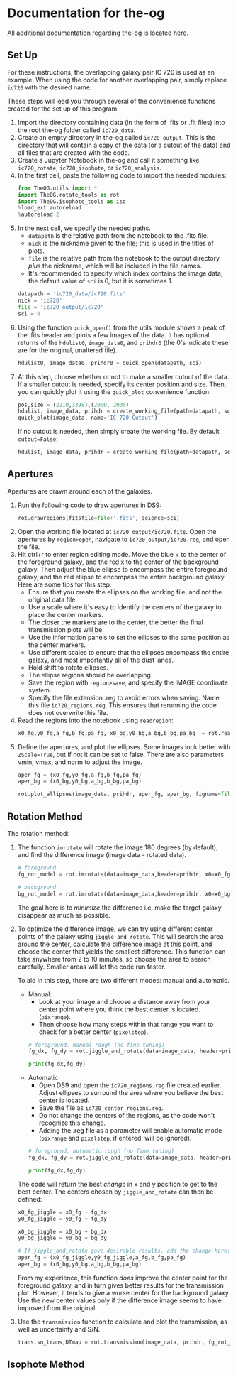 # Documentation for the-og
All additional documentation regarding the-og is located here.

## Set Up
For these instructions, the overlapping galaxy pair IC 720 is used as an example. When using the code for another overlapping pair, simply replace `ic720` with the desired name.

These steps will lead you through several of the convenience functions created for the set up of this program.
1. Import the directory containing data (in the form of .fits or .fit files) into the root the-og folder called `ic720_data`.
2. Create an empty directory in the-og called `ic720_output`. This is the directory that will contain a copy of the data (or a cutout of the data) and all files that are created with the code.
3. Create a Jupyter Notebook in the-og and call it something like `ic720_rotate`, `ic720_isophote`, or `ic720_analysis`.
4. In the first cell, paste the following code to import the needed modules:
    ```python
    from TheOG.utils import *
    import TheOG.rotate_tools as rot
    import TheOG.isophote_tools as iso
    %load_ext autoreload
    %autoreload 2
    ```
5. In the next cell, we specify the needed paths.
    - `datapath` is the relative path from the notebook to the .fits file.
    - `nick` is the nickname given to the file; this is used in the titles of plots.
    - `file` is the relative path from the notebook to the output directory *plus* the nickname, which will be included in the file names.
    - It's recommended to specify which index contains the image data; the default value of `sci` is 0, but it is sometimes 1.
    ```python
    datapath = 'ic720_data/ic720.fits'
    nick = 'ic720'
    file = 'ic720_output/ic720'
    sci = 0
    ```
6. Using the function `quick_open()` from the utils module shows a peak of the .fits header and plots a few images of the data. It has optional returns of the `hdulist0`, `image_data0`, and `prihdr0` (the 0's indicate these are for the original, unaltered file).
    ```python
    hdulist0, image_data0, prihdr0 = quick_open(datapath, sci)
    ```
7. At this step, choose whether or not to make a smaller cutout of the data. If a smaller cutout is needed, specify its center position and size. Then, you can quickly plot it using the `quick_plot` convenience function:
    ```python
    pos,size = (2210,3398),(2000, 2000)
    hdulist, image_data, prihdr = create_working_file(path=datapath, sci=sci, file=file, cutout=True, pos=pos, size=size)
    quick_plot(image_data, name='IC 720 Cutout')
    ```
    If no cutout is needed, then simply create the working file. By default `cutout=False`:
    ```python
    hdulist, image_data, prihdr = create_working_file(path=datapath, sci=sci, file=file)
    ```

## Apertures
Apertures are drawn around each of the galaxies.
1. Run the following code to draw apertures in DS9:
    ```python
    rot.drawregions(fitsfile=file+'.fits', science=sci)
    ```
2. Open the working file located at `ic720_output/ic720.fits`. Open the apertures by `region>open`, navigate to `ic720_output/ic720.reg`, and open the file.
3. Hit ctrl+r to enter region editing mode. Move the blue + to the center of the foreground galaxy, and the red x to the center of the background galaxy. Then adjust the blue ellipse to encompass the entire foreground galaxy, and the red ellipse to encompass the entire background galaxy. Here are some tips for this step:
    - Ensure that you create the ellipses on the working file, and not the original data file.
    - Use a scale where it's easy to identify the centers of the galaxy to place the center markers.
    - The closer the markers are to the center, the better the final transmission plots will be.
    - Use the information panels to set the ellipses to the same position as the center markers.
    - Use different scales to ensure that the ellipses encompass the entire galaxy, and most importantly all of the dust lanes.
    - Hold shift to rotate ellipses.
    - The ellipse regions should be overlapping.
    - Save the region with `region>save`, and specify the IMAGE coordinate system.
    - Specify the file extension .reg to avoid errors when saving.
Name this file `ic720_regions.reg`. This ensures that rerunning the code does not overwrite this file.
4. Read the regions into the notebook using `readregion`:
    ```python
    x0_fg,y0_fg,a_fg,b_fg,pa_fg, x0_bg,y0_bg,a_bg,b_bg,pa_bg  = rot.readregion(file+'_regions.reg')
    ```
5. Define the apertures, and plot the ellipses. Some images look better with `ZScale=True`, but if not it can be set to false. There are also parameters vmin, vmax, and norm to adjust the image.
    ```python
    aper_fg = (x0_fg,y0_fg,a_fg,b_fg,pa_fg)
    aper_bg = (x0_bg,y0_bg,a_bg,b_bg,pa_bg)

    rot.plot_ellipses(image_data, prihdr, aper_fg, aper_bg, figname=file+'_elip_aper.png', ZScale=True)
    ```

## Rotation Method
The rotation method:
1. The function `imrotate` will rotate the image 180 degrees (by default), and find the difference image (image data - rotated data).
    ```python
    # foreground
    fg_rot_model = rot.imrotate(data=image_data,header=prihdr, x0=x0_fg, y0=y0_fg, dimen=u.Quantity((5, 5), u.arcmin), rotangle=180., figname=file+'_foreground_rotated.png',ZScale=True)

    # background
    bg_rot_model = rot.imrotate(data=image_data,header=prihdr, x0=x0_bg, y0=y0_bg, dimen=u.Quantity((5, 5), u.arcmin), rotangle=180., figname=file+'_background_rotated.png',ZScale=True)
    ```
    The goal here is to *minimize* the difference i.e. make the target galaxy disappear as much as possible.
2. To optimize the difference image, we can try using different center points of the galaxy using `jiggle_and_rotate`. This will search the area around the center, calculate the difference image at this point, and choose the center that yields the smallest difference. This function can take anywhere from 2 to 10 minutes, so choose the area to search carefully. Smaller areas will let the code run faster.

    To aid in this step, there are two different modes: manual and automatic.
    - Manual:
        - Look at your image and choose a distance away from your center point where you think the best center is located. (`pixrange`).
        - Then choose how many steps within that range you want to check for a better center (`pixelstep`).
        ```python
        # foreground, manual rough (no fine tuning)
        fg_dx, fg_dy = rot.jiggle_and_rotate(data=image_data, header=prihdr, x0=x0_fg, y0=y0_fg, pixrange=20, pixelstep=4, figname=file+'_fg_jiggle.png', foreground=True)
        
        print(fg_dx,fg_dy)
        ```
    - Automatic:
        - Open DS9 and open the `ic720_regions.reg` file created earlier. Adjust ellipses to surround the area where you believe the best center is located.
        - Save the file as `ic720_center_regions.reg`.
        - Do not change the centers of the regions, as the code won't recognize this change.
        - Adding the .reg file as a parameter will enable automatic mode (`pixrange` and `pixelstep`, if entered, will be ignored).
        ```python
        # foreground, automatic rough (no fine tuning)
        fg_dx, fg_dy = rot.jiggle_and_rotate(data=image_data, header=prihdr, x0=x0_fg, y0=y0_fg, figname=file+'_fg_jiggle.png', regfile=file+'_center_regions.reg', foreground=True)
        
        print(fg_dx,fg_dy)
        ```
    The code will return the best *change* in x and y position to get to the best center. The centers chosen by `jiggle_and_rotate` can then be defined:
    ```python
    x0_fg_jiggle = x0_fg + fg_dx
    y0_fg_jiggle = y0_fg + fg_dy

    x0_bg_jiggle = x0_bg + bg_dx
    y0_bg_jiggle = y0_bg + bg_dy

    # If jiggle_and_rotate gave desirable results, add the change here:
    aper_fg = (x0_fg_jiggle,y0_fg_jiggle,a_fg,b_fg,pa_fg)
    aper_bg = (x0_bg,y0_bg,a_bg,b_bg,pa_bg)
    ```
    From my experience, this function *does* improve the center point for the foreground galaxy, and in turn gives better results for the transmission plot. However, it tends to give a worse center for the background galaxy. Use the new center values only if the difference image seems to have improved from the original.

3. Use the `transmission` function to calculate and plot the transmission, as well as uncertainty and S/N.
    ```python
    trans,sn_trans,DTmap = rot.transmission(image_data, prihdr, fg_rot_model.data, bg_rot_model.data, aper_fg, aper_bg,figname=file+'_transmission', ZScale=True, celestial=False, norm='linear')
    ```

## Isophote Method

